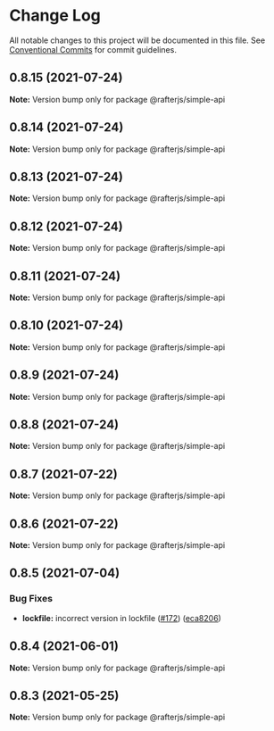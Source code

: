 # Change Log

All notable changes to this project will be documented in this file.
See [Conventional Commits](https://conventionalcommits.org) for commit guidelines.

## 0.8.15 (2021-07-24)

**Note:** Version bump only for package @rafterjs/simple-api





## 0.8.14 (2021-07-24)

**Note:** Version bump only for package @rafterjs/simple-api





## 0.8.13 (2021-07-24)

**Note:** Version bump only for package @rafterjs/simple-api





## 0.8.12 (2021-07-24)

**Note:** Version bump only for package @rafterjs/simple-api





## 0.8.11 (2021-07-24)

**Note:** Version bump only for package @rafterjs/simple-api





## 0.8.10 (2021-07-24)

**Note:** Version bump only for package @rafterjs/simple-api





## 0.8.9 (2021-07-24)

**Note:** Version bump only for package @rafterjs/simple-api





## 0.8.8 (2021-07-24)

**Note:** Version bump only for package @rafterjs/simple-api





## 0.8.7 (2021-07-22)

**Note:** Version bump only for package @rafterjs/simple-api





## 0.8.6 (2021-07-22)

**Note:** Version bump only for package @rafterjs/simple-api





## 0.8.5 (2021-07-04)


### Bug Fixes

* **lockfile:** incorrect version in lockfile ([#172](https://github.com/rafterjs/rafter/issues/172)) ([eca8206](https://github.com/rafterjs/rafter/commit/eca820680574c45714a5cf56560b5f41a1553fa1))





## 0.8.4 (2021-06-01)

**Note:** Version bump only for package @rafterjs/simple-api

## 0.8.3 (2021-05-25)

**Note:** Version bump only for package @rafterjs/simple-api

